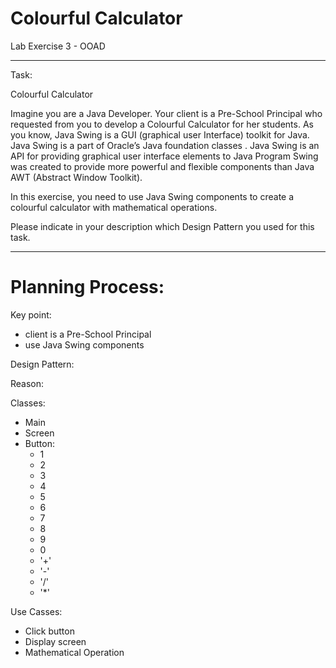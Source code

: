# Colourful Calculator
Lab Exercise 3 - OOAD

------------

Task:

Colourful Calculator

Imagine you are a Java Developer. Your client is a Pre-School Principal who requested from you to develop a Colourful Calculator for her students. As you know, Java Swing is a GUI (graphical user Interface)  toolkit for Java. Java Swing is a part of Oracle’s Java foundation classes . Java Swing is an API for providing graphical user interface elements to Java Program Swing was created to provide more powerful and flexible components than Java AWT (Abstract Window Toolkit).

In this exercise, you need to  use Java Swing components to create a colourful calculator with mathematical operations.

Please indicate in your description which Design Pattern you used for this task.

------------

# Planning Process:
Key point:
- client is a Pre-School Principal
- use Java Swing components

Design Pattern:

Reason:

Classes:
- Main
- Screen
- Button:
    - 1
    - 2
    - 3
    - 4
    - 5
    - 6
    - 7
    - 8
    - 9 
    - 0
    - '+'
    - '-'
    - '/'
    - '*'

Use Casses:
- Click button
- Display screen
- Mathematical Operation



